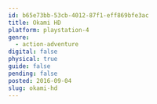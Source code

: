 ```yaml
---
id: b65e73bb-53cb-4012-87f1-eff869bfe3ac
title: Okami HD
platform: playstation-4
genre:
  - action-adventure
digital: false
physical: true
guide: false
pending: false
posted: 2016-09-04
slug: okami-hd
---
```

